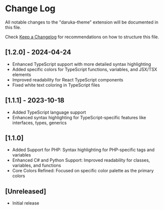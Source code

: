 # Change Log

All notable changes to the "daruka-theme" extension will be documented in this file.

Check [Keep a Changelog](http://keepachangelog.com/) for recommendations on how to structure this file.

## [1.2.0] - 2024-04-24

- Enhanced TypeScript support with more detailed syntax highlighting
- Added specific colors for TypeScript functions, variables, and JSX/TSX elements
- Improved readability for React TypeScript components
- Fixed white text coloring in TypeScript files

## [1.1.1] - 2023-10-18

- Added TypeScript language support
- Enhanced syntax highlighting for TypeScript-specific features like interfaces, types, generics

## [1.1.0]

- Added Support for PHP: Syntax highlighting for PHP-specific tags and variables
- Enhanced C# and Python Support: Improved readability for classes, variables, and functions
- Core Colors Refined: Focused on specific color palette as the primary colors

## [Unreleased]

- Initial release
